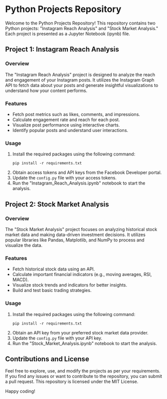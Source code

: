 # Python Projects Repository

Welcome to the Python Projects Repository! This repository contains two Python projects: "Instagram Reach Analysis" and "Stock Market Analysis." Each project is presented as a Jupyter Notebook (ipynb) file.

## Project 1: Instagram Reach Analysis

### Overview
The "Instagram Reach Analysis" project is designed to analyze the reach and engagement of your Instagram posts. It utilizes the Instagram Graph API to fetch data about your posts and generate insightful visualizations to understand how your content performs.

### Features
- Fetch post metrics such as likes, comments, and impressions.
- Calculate engagement rate and reach for each post.
- Visualize post performance using interactive charts.
- Identify popular posts and understand user interactions.

### Usage
1. Install the required packages using the following command:
   ```
   pip install -r requirements.txt
   ```
2. Obtain access tokens and API keys from the Facebook Developer portal.
3. Update the `config.py` file with your access tokens.
4. Run the "Instagram_Reach_Analysis.ipynb" notebook to start the analysis.

## Project 2: Stock Market Analysis

### Overview
The "Stock Market Analysis" project focuses on analyzing historical stock market data and making data-driven investment decisions. It utilizes popular libraries like Pandas, Matplotlib, and NumPy to process and visualize the data.

### Features
- Fetch historical stock data using an API.
- Calculate important financial indicators (e.g., moving averages, RSI, MACD).
- Visualize stock trends and indicators for better insights.
- Build and test basic trading strategies.

### Usage
1. Install the required packages using the following command:
   ```
   pip install -r requirements.txt
   ```
2. Obtain an API key from your preferred stock market data provider.
3. Update the `config.py` file with your API key.
4. Run the "Stock_Market_Analysis.ipynb" notebook to start the analysis.

## Contributions and License
Feel free to explore, use, and modify the projects as per your requirements. If you find any issues or want to contribute to the repository, you can submit a pull request. This repository is licensed under the MIT License.

Happy coding!
